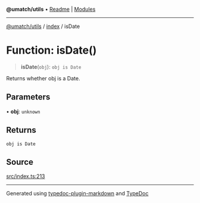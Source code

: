 **@umatch/utils** • [Readme](../../index.md) \| [Modules](../../modules.md)

***

[@umatch/utils](../../modules.md) / [index](../index.md) / isDate

# Function: isDate()

> **isDate**(`obj`): `obj is Date`

Returns whether obj is a Date.

## Parameters

• **obj**: `unknown`

## Returns

`obj is Date`

## Source

[src/index.ts:213](https://github.com/umatch-oficial/utils/blob/4c813c4/src/index.ts#L213)

***

Generated using [typedoc-plugin-markdown](https://www.npmjs.com/package/typedoc-plugin-markdown) and [TypeDoc](https://typedoc.org/)
